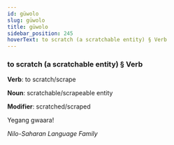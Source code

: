 ```yaml
---
id: güwolo
slug: güwolo
title: güwolo
sidebar_position: 245
hoverText: to scratch (a scratchable entity) § Verb
---
```


### to scratch (a scratchable entity) § Verb

**Verb**: to scratch/scrape

**Noun**: scratchable/scrapeable entity

**Modifier**: scratched/scraped

Yegang gwaaraǃ 

*Nilo-Saharan Language Family*